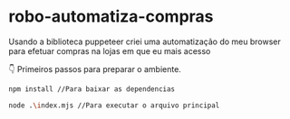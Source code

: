 # robo-automatiza-compras

Usando a biblioteca puppeteer criei uma automatização do meu browser para efetuar compras na lojas em que eu mais acesso

👇 Primeiros passos para preparar o ambiente.

```bash
npm install //Para baixar as dependencias

node .\index.mjs //Para executar o arquivo principal
```
